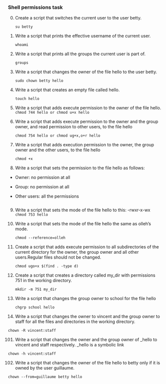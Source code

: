 ### Shell permissions task

0. Create a script that switches the current user to the user betty.
     ```
     su betty
     ```
1. Write a script that prints the effective username of the current user.
    ```
    whoami
    ```
2. Write a script that prints all the groups the current user is part of.
    ```
    groups
    ```
3. Write a script that changes the owner of the file hello to the user betty.
    ```
    sudo chown betty hello
    ```
4. Write a script that creates an empty file called hello.
    ```
    touch hello
    ```
5. Write a script that adds execute permission to the owner of the file hello.
    ```chmod 744 hello or chmod u+x hello```

6. Write a script that adds execute permission to the owner and the group owner, and read permission to other users, to the file hello
    ```
    chmod 754 hello or chmod ug+x,o+r hello
    ```
7. Write a script that adds execution permission to the owner, the group owner and the other users, to the file hello
    
    ```chmod +x```
    
8. Write a script that sets the permission to the file hello as follows:
  * Owner: no permission at all
  * Group: no permission at all
  * Other users: all the permissions
    
    ```chmod 007 hello
    ```
9. Write a script that sets the mode of the file hello to this: -rwxr-x-wx
    ```chmod 753 hello```
    
10. Write a script that sets the mode of the file hello the same as olleh’s mode.
    
    ```chmod --reference=olleh```
    
11. Create a script that adds execute permission to all subdirectories of the current directory for the owner, the group owner and all other users.Regular files should not be changed.
    ```
    chmod ugo+x $(find . -type d)
    ```
12. Create a script that creates a directory called my_dir with permissions 751 in the working directory.
    ```
    mkdir -m 751 my_dir
    ```
13. Write a script that changes the group owner to school for the file hello
     ```
     chgrp school hello
    ```
100. Write a script that changes the owner to vincent and the group owner to staff for all the files and directories in the working directory.
    
    chown -R vincent:staff
    
101. Write a script that changes the owner and the group owner of _hello to vincent and staff respectively. _hello is a symbolic link
    
    chown -h vincent:staff
    
102. Write a script that changes the owner of the file hello to betty only if it is owned by the user guillaume.

    chown --from=guillaume betty hello
   

